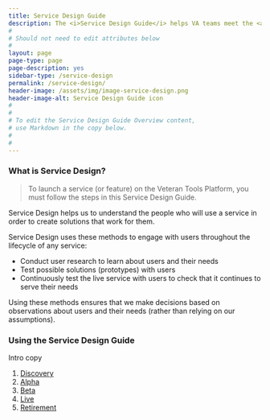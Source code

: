 ```yaml
---
title: Service Design Guide
description: The <i>Service Design Guide</i> helps VA teams meet the <a title="Digital Service Standard" href="../digital-standard">Digital Service Standard</a> by consistently engaging with users and by using best practices to design, build, and launch great digital services.
#
# Should not need to edit attributes below
#
layout: page
page-type: page
page-description: yes
sidebar-type: /service-design
permalink: /service-design/
header-image: /assets/img/image-service-design.png
header-image-alt: Service Design Guide icon
#
#
# To edit the Service Design Guide Overview content,
# use Markdown in the copy below.
#
#
---
```


### What is Service Design?

> To launch a service (or feature) on the Veteran Tools Platform, you must follow the steps in this Service Design Guide.

Service Design helps us to understand the people who will use a service in order to create solutions that work for them.

Service Design uses these methods to engage with users throughout the lifecycle of any service:
* Conduct user research to learn about users and their needs
* Test possible solutions (prototypes) with users
* Continuously test the live service with users to check that it continues to serve their needs

Using these methods ensures that we make decisions based on observations about users and their needs (rather than relying on our assumptions).


### Using the Service Design Guide

Intro copy

1. [Discovery](discovery)
2. [Alpha](alpha)
3. [Beta](beta)
4. [Live](live)
5. [Retirement](retirement)
